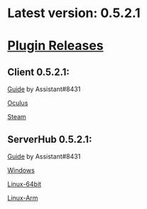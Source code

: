# Latest version: 0.5.2.1
# [Plugin Releases](https://github.com/andruzzzhka/BeatSaberMultiplayer/releases/)
## Client 0.5.2.1:
[Guide](https://bs.assistant.moe/Multiplayer/#Install) by Assistant#8431

[Oculus](https://github.com/andruzzzhka/BeatSaberMultiplayer/releases/download/0.5.2.1/BeatSaberMultiplayer-Oculus.zip)

[Steam](https://github.com/andruzzzhka/BeatSaberMultiplayer/releases/download/0.5.2.1/BeatSaberMultiplayer-Steam.zip)

## ServerHub 0.5.2.1:
[Guide](https://bs.assistant.moe/Multiplayer/#Hub) by Assistant#8431

[Windows](https://github.com/andruzzzhka/BeatSaberMultiplayer/releases/download/0.5.2.1/ServerHub_win-64.zip)

[Linux-64bit](https://github.com/andruzzzhka/BeatSaberMultiplayer/releases/download/0.5.2.1/ServerHub_linux-64.zip)

[Linux-Arm](https://github.com/andruzzzhka/BeatSaberMultiplayer/releases/download/0.5.2.1/ServerHub_linux-arm.zip)

